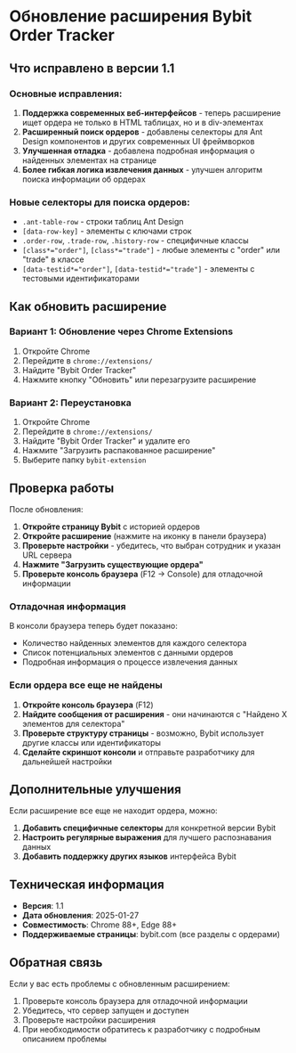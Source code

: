 # Обновление расширения Bybit Order Tracker

## Что исправлено в версии 1.1

### Основные исправления:
1. **Поддержка современных веб-интерфейсов** - теперь расширение ищет ордера не только в HTML таблицах, но и в div-элементах
2. **Расширенный поиск ордеров** - добавлены селекторы для Ant Design компонентов и других современных UI фреймворков
3. **Улучшенная отладка** - добавлена подробная информация о найденных элементах на странице
4. **Более гибкая логика извлечения данных** - улучшен алгоритм поиска информации об ордерах

### Новые селекторы для поиска ордеров:
- `.ant-table-row` - строки таблиц Ant Design
- `[data-row-key]` - элементы с ключами строк
- `.order-row`, `.trade-row`, `.history-row` - специфичные классы
- `[class*="order"]`, `[class*="trade"]` - любые элементы с "order" или "trade" в классе
- `[data-testid*="order"]`, `[data-testid*="trade"]` - элементы с тестовыми идентификаторами

## Как обновить расширение

### Вариант 1: Обновление через Chrome Extensions
1. Откройте Chrome
2. Перейдите в `chrome://extensions/`
3. Найдите "Bybit Order Tracker"
4. Нажмите кнопку "Обновить" или перезагрузите расширение

### Вариант 2: Переустановка
1. Откройте Chrome
2. Перейдите в `chrome://extensions/`
3. Найдите "Bybit Order Tracker" и удалите его
4. Нажмите "Загрузить распакованное расширение"
5. Выберите папку `bybit-extension`

## Проверка работы

После обновления:

1. **Откройте страницу Bybit** с историей ордеров
2. **Откройте расширение** (нажмите на иконку в панели браузера)
3. **Проверьте настройки** - убедитесь, что выбран сотрудник и указан URL сервера
4. **Нажмите "Загрузить существующие ордера"**
5. **Проверьте консоль браузера** (F12 → Console) для отладочной информации

### Отладочная информация

В консоли браузера теперь будет показано:
- Количество найденных элементов для каждого селектора
- Список потенциальных элементов с данными ордеров
- Подробная информация о процессе извлечения данных

### Если ордера все еще не найдены

1. **Откройте консоль браузера** (F12)
2. **Найдите сообщения от расширения** - они начинаются с "Найдено X элементов для селектора"
3. **Проверьте структуру страницы** - возможно, Bybit использует другие классы или идентификаторы
4. **Сделайте скриншот консоли** и отправьте разработчику для дальнейшей настройки

## Дополнительные улучшения

Если расширение все еще не находит ордера, можно:

1. **Добавить специфичные селекторы** для конкретной версии Bybit
2. **Настроить регулярные выражения** для лучшего распознавания данных
3. **Добавить поддержку других языков** интерфейса Bybit

## Техническая информация

- **Версия**: 1.1
- **Дата обновления**: 2025-01-27
- **Совместимость**: Chrome 88+, Edge 88+
- **Поддерживаемые страницы**: bybit.com (все разделы с ордерами)

## Обратная связь

Если у вас есть проблемы с обновленным расширением:
1. Проверьте консоль браузера для отладочной информации
2. Убедитесь, что сервер запущен и доступен
3. Проверьте настройки расширения
4. При необходимости обратитесь к разработчику с подробным описанием проблемы 